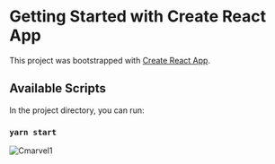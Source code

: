 # Getting Started with Create React App

This project was bootstrapped with [Create React App](https://github.com/facebook/create-react-app).

## Available Scripts

In the project directory, you can run:

### `yarn start`


![Cmarvel1](https://user-images.githubusercontent.com/62615069/103718151-ef1fc680-4fa4-11eb-8f18-475cbb475d0f.png)
